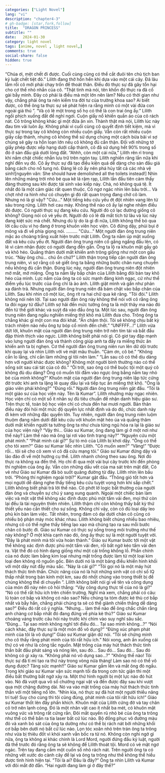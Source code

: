 ```yaml
---
categories: ["Light Novel"]
lang: "vi"
description: "chapter4-3"
# gh-badge: [star,fork,follow]
title:  "DRAGON PRINCESS"
subtitle: ""
date:   2024-01-30
category: light novel
tags: [anime, novel , light novel,]
comments: true
social-share: false
hidden: true
---
```

“Chúa ơi, mệt chết đi được. Cuối cùng cũng có thể cắt đuôi tên chủ tịch ban kỷ luật chết tiệt đó.”
Lilith đang thở hổn hển khi dựa vào một cái cây. Đã lâu lắm rồi cô mới phải chạy trốn để thoát thân. Điều đó thực sự đã gây tổn hại cho cơ thể nhỏ nhắn của cô.
“Thật tình mà nói, tên khốn đó thực ra đã cố gài bẫy mình. Đây có phải là điều mà một lớn nên làm? Nếu có thời gian như vậy, chẳng phải ông ta nên kiểm tra đời tư của trưởng khoa sao? Ai biết được, có thể ông ta thực sự sẽ phát hiện ra rằng mình có một vài đứa con ngoài giá thú ”.
“Và có lẽ một trong số họ có thể là con trai ông ấy.”
Lilith ngồi phịch xuống đất để nghỉ ngơi. Cuộn giấy nổ khiến quần áo của cô rách nát. Cô trông không khác gì một đứa ăn xin.
Thành thật mà nói, Lilith lúc này đau tim vãi luôn ấy.
Không phải vì cuối cùng cô quyết định tiết kiệm, mà vì thực sự trong tay cô không còn nhiều cuộn giấy.
Vẫn còn rất nhiều cuộn giấy cấp thánh, nhưng cô không thể sử dụng chúng một cách bừa bãi vì sợ chúng sẽ gây ra hỗn loạn lớn nếu cô không đủ cẩn thận.
Đối với những tờ giấy phép được xếp hạng dưới cấp thánh, cô đã sử dụng hết 90% trong số đó ở sàn đấu giá dưới lòng đất.
“Ahhh, còn một cái nữa,” Lilith rên rỉ trong khi nắm chặt chiếc nhẫn lưu trữ trên ngón tay.
Lilith nghiến răng lần nữa khi nghĩ đến vụ đó. Cô ấy thực sự đã tạo điều kiện quá dễ dàng cho sàn đấu giá bằng cách cho nổ tung nó. Đáng lẽ cô ấy nên phá hủy tất cả các nhà vệ sinh![nguyên văn: She should have demolished all the toilets instead!]
Nhìn lên những mảng trời nhỏ bé qua kẽ lá rậm rạp, Lilith lần đầu tiên cảm thấy đáng thương sau khi được tái sinh vào kiếp này.
Chà, nó không quá tệ. Ít nhất đó là một cảm giác rất quen thuộc.
Cô ngơ ngác nhìn lên bầu trời…
Và chợt nhớ ra hình như có chuyện gì đó rất quan trọng đang chờ cô làm.
Nhưng nó là gì vậy?
"Cứu…"
Một tiếng kêu cứu yếu ớt đột nhiên vang lên từ sâu trong rừng.
Lilith hơi cau mày. Không thể nào cô ấy lại nghe nhầm điều đó được. Có người thực sự đang kêu cứu.
Người đó có lạc đường giống cô không?
Giọng nói có vẻ yếu ớt. Người đó có lẽ đã mất tích từ lâu và lúc này đang kiệt sức mà chết.
Nhưng dù lý do là gì đi nữa, Lilith không thể bỏ qua lời cầu cứu vì họ đang ở trong khuôn viên học viện.
Cô đứng dậy, phủi bụi ở mông và đi về phía giọng nói.
………
"Cứu…"
Một người đàn ông trung niên mặc áo choàng trắng xuất hiện trước mặt Lilith.
Ông ta nằm úp mặt xuống đất và kêu cứu yếu ớt.
Người đàn ông trung niên cố gắng ngẩng đầu lên, có lẽ vì cảm nhận được có người đang đến gần.
Ông ta lộ ra khuôn mặt gầy gò và khô héo. Quầng thâm dưới mắt khiến anh trông giống như một con gấu trúc.
“Này ông chú… chú ổn chứ?”
Lilith thận trọng tiếp cận người đàn ông trung niên, vì sợ rằng cô sẽ giết ông ta bằng những bước chân rung chuyển nếu không đủ cẩn thận.
Đúng lúc này, người đàn ông trung niên đột nhiên mở mắt, mở miệng. Ông ta nắm lấy bắp chân của Lilith bằng đôi bàn tay khô héo của mình. Lực nắm của ông ta có sức mạnh đáng kinh ngạc, cứ như thể điểm yếu lúc trước của  ổng chỉ là ảo ảnh.
Lilith giật mình và gần như phản xạ đánh trả. Nhưng người đàn ông trung niên đã bám chặt vào bắp chân của Lilith. Sau khi nhìn cô một lúc, ông rít ra hai chữ qua kẽ răng.
"Tôi đói."
Lilith không nói nên lời.
Tại sao người đàn ông này không thể nói với cô rằng ông ta đói ngay từ đầu? Lilith sợ hãi đến mức tưởng ông ta là một thây ma nào đó đến từ thế giới khác và suýt đá vào đầu ông ta.
Một lúc sau, người đàn ông trung niên đang ngấu nghiến miếng thịt khô mà Lilith đưa cho. Trông ông ta chẳng khác gì một con ma đói khát.
"Ăn chậm thôi. Tôi sẽ không chịu bất kỳ trách nhiệm nào nếu ông tự bóp cổ mình đến chết.”
“UNFFFF…!”
Lilith vừa dứt lời, khuôn mặt của người đàn ông trung niên trở nên tím tái và bắt đầu đập thình thịch vào ngực.
Lilith không biết phải nói gì.
Cô giơ tay đập mạnh vào lưng người đàn ông và thành công giúp anh ta đẩy ra miếng thức ăn khiến anh ta bị nghẹn.
Cơ thể người đàn ông trung niên run lên dữ dội trước khi quay lại và nhìn Lilith với vẻ mặt mâu thuẫn. “Cảm ơn, cô bé.”
“Không cần lo lắng, chỉ cần làm những gì tôi nên làm.”
“Lần sau cô có thể dịu dàng hơn với người khác được không? Không một người bình thường nào có thể sống sót sau cái tát của cô đó.”
“Ôi trời, sao ông có thể buộc tội một quý cô không đủ dịu dàng? Ông có muốn tôi đấm vào ngực ông bằng nắm tay nhỏ bé của mình không?”
Khuôn mặt của người đàn ông trung niên lập tức cứng đờ trước khi anh ta lặng lẽ quay đầu lại và tiếp tục ăn miếng thịt khô.
"Ông là giáo viên phải không?"
"Đúng rồi." Người đàn ông trung niên gật đầu. “Tôi là một giáo sư của học viện này. Tên là Kumar”.
Lilith nhướng mày ngạc nhiên.
Học viện chỉ có một số ít nhân sự đủ tiêu chuẩn để nhận danh hiệu giáo sư. Trên thực tế, toàn bộ học viện chỉ có chưa đến hai mươi người. Bản thân điều này đòi hỏi một mức độ quyền lực nhất định và do đó, chức danh này đi kèm với những đặc quyền lớn.
Tuy nhiên, người đàn ông trung niên luộm thuộm đang nằm dưới đất kêu cứu với khuôn mặt héo úa và quầng thâm dưới mắt khiến người ta tưởng ông ta như chưa từng ngủ hóa ra lại là giáo sư của học viện này?
“Vậy thì… Giáo sư Kumar, ông đang làm gì ở một nơi như thế này? Làm thế nào mà ông lại rơi vào tình trạng này?”
“Nguyên cứu một phát minh.”
“Phát minh cái gì?” Sự tò mò của Lilith bị khơi dậy. "Ông có thể cho tôi xem?"
Giáo sư Kumar liếc nhìn Lilith. "Cô muốn xem?"
“Vâng!”
“Được rồi… tôi sẽ cho cô xem vì cô đã cứu mạng tôi.”
Giáo sư Kumar đứng dậy và lảo đảo đi về một hướng cụ thể.
Lilith nhanh chóng theo sau ông.
Nơi đó thực ra không xa đến thế. Họ chỉ đi qua một vài bụi cây trước khi đến phòng thí nghiệm của ông ấy.
Vẫn còn những dấu vết của ma sát trên mặt đất. Có vẻ như Giáo sư Kumar đã bò suốt quãng đường từ đây.
Lilith nhìn lên bầu trời. “Phòng thí nghiệm ngoài trời?”
Kumar gật đầu. “Thông gió tốt hơn và mọi người dễ dàng nghe thấy tiếng kêu cứu tuyệt vọng hơn khi  sắp chết.”
Lilith không biết phải trả lời thế nào.
Cô phớt lờ logic bất thường của người đàn ông và chuyển sự chú ý sang xung quanh.
Ngoài một chiếc bàn làm việc và một vật thể không xác định được phủ một tấm vải đen, mọi thứ còn lại đều là tài nguyên thiên nhiên. Lilith thậm chí còn không thấy bất kỳ thứ thiết yếu nào cần thiết cho sự sống. Không chỉ vậy, còn có đủ loại dây leo phủ kín bàn làm việc.
Tất nhiên, trong đám cỏ dại dưới chân cô cũng có nhiều bộ phận máy móc khác nhau. Lilith không biết chúng nhiều bao nhiêu, nhưng cô có thể nghe thấy tiếng lạo xạo mà chúng tạo ra sau mỗi bước chân cô bước đi.
Giáo sư Kumar có thực sự sống trong môi trường như thế này không? Ở một khía cạnh nào đó, ông ấy thực sự là một người tuyệt vời.
“Đây là phát minh mà tôi vừa hoàn thành.” Giáo sư Kumar bước tới một vật thể không xác định được phủ một tấm vải đen, rồi bất ngờ kéo tấm vải đen ra.
Vật thể đó có hình dạng giống như một cái trống khổng lồ. Phần chính của nó được làm bằng kim loại nhưng mặt trống được làm từ một loại kim loại đen không rõ nguồn gốc. Bên dưới nó là một bảng điều khiển hình khối với một dãy nút đầy màu sắc.
"Này là cái gì?"
“Tôi gọi nó là một máy hút thách thức tinh thần. Chức năng của nó là hút những sinh vật có chỉ số IQ thấp nhất trong bán kính một km, sau đó nhốt chúng vào trong thiết bị để chúng không thể di chuyển ”.
Lilith không biết nói gì về tên và công dụng của món đồ này nên cô hỏi thẳng: “Vậy công dụng thực tế của nó là gì?”
“Nó có thể rất hữu ích trên chiến trường. Nghĩ mà xem, chẳng phải có câu: lũ toàn cơ bắp và không có não sao? Nếu chúng ta tóm được kẻ thù cơ bắp nhất và bẫy hắn, chẳng phải chúng ta sẽ có thể giành chiến thắng dễ dàng sao?”
Điều đó rất có ý nghĩa.
“Nhưng… làm thế nào để ông chắc chắn rằng anh chàng cơ bắp nhất đó đang đứng về phía kẻ thù?”
Giáo sư Kumar choáng váng trước câu hỏi này trước khi chìm vào suy nghĩ sâu sắc. “Đúng… Tại sao mình không nghĩ tới điều đó… Tại sao mình không…?”
“Nói cách khác, đây thực sự là một món đồ vô dụng?”
“Đừng xúc phạm phát minh của tôi là vô dụng!” Giáo sư Kumar giận dữ nói. “Tôi sẽ chứng minh cho cô thấy rằng phát minh của tôi rất hữu ích.”
Nói xong, anh ấn xuống cái thứ có vẻ như là công tắc nguồn.
Mặt trống của máy hút thách thức tinh thần bắt đầu phát sáng và nóng lên, sau đó…
Sau đó…
Sau đó…
Sau đó không có gì xảy ra.
“Không phải nó vô dụng sao…?”
"Không thể nào! Tôi thực sự đã tỉ mỉ tạo ra thứ này trong vòng nửa tháng! Làm sao nó có thể vô dụng được? Tăng sức mạnh!!” Giáo sư Kumar gầm lên và mắt ông đỏ ngầu.
Trong khi giáo sư Kumar vặn sức mạnh tối đa trong cơn tức giận thì một điều bất thường bất ngờ xảy ra.
Một thứ hình người bị một lực nào đó hút vào. Nó đã vượt qua vô số chướng ngại vật và đến được đây sau khi vượt qua một chặng đường dài.
Nó va vào mặt trống của máy hút thách thức tinh thần với một tiếng nổ lớn.
“Nhìn kìa, nó thực sự đã hút một người thiểu năng trí tuệ! Suy cho cùng thì tôi cũng đúng, phát minh của tôi rất hữu ích!” Giáo sư Kumar thốt lên đầy phấn khích.
Khuôn mặt của Lilith cứng đờ và tay chân cô trở nên lạnh cóng.
Đó là một nhân vật cao ít nhất ba mét, có khuôn mặt vuông vức và trông rất cứng rắn. Đôi mắt quyến rũ nhỏ bé của ông ta trông như thể có thể bắn ra tia laser bất cứ lúc nào. Bộ đồng phục võ đường màu đỏ và xanh bó sát của ông ta dường như có thể bị rách nát bởi những khối cơ bắp bên dưới nó bất cứ lúc nào. Lọn tóc xoăn nhỏ trên trán ông ta trông như vừa bị thiêu đốt vì khói xanh vẫn bốc ra từ nó.
Không còn nghi ngờ gì nữa, ông ta không ai khác chính là Lord Mord, người đứng đầu kỷ luật, người đã thề trước đó rằng ông ta sẽ không để Lilith thoát tội.
Mord có vẻ mặt ngơ ngác. Trên tay đang cầm một cuốn sổ nhỏ rách nát. Trên người ông ta có những vết xước do cành cây để lại và ông ta trông như thể không thể hiểu được tình hình hiện tại.
"Tôi là ai? Đâu là đây?”
Ông ta nhìn Lilith và Kumar với đôi mắt đờ đẫn. “Hai người đang làm gì ở đây thế?”